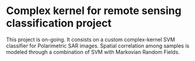 # Complex kernel for remote sensing classification project

This project is on-going. It consists on a custom complex-kernel SVM classifier for Polarimetric SAR images.
Spatial correlation among samples is modeled through a combination of SVM with Markovian Random Fields.
